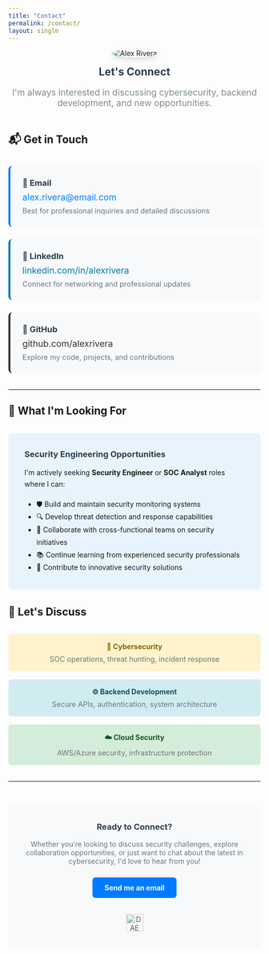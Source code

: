```yaml
---
title: "Contact"
permalink: /contact/
layout: single
---
```


<div style="text-align:center; margin-bottom:3rem;">
  <img src="{{ '/assets/img/pinky.jpg' | relative_url }}" alt="Alex Rivera" 
       style="max-width:150px; border-radius:50%; box-shadow:0 4px 12px rgba(0,0,0,.15);">
  <h2 style="margin:1rem 0 0.5rem; color:#2c3e50;">Let's Connect</h2>
  <p style="color:#7f8c8d; font-size:1.1rem;">I'm always interested in discussing cybersecurity, backend development, and new opportunities.</p>
</div>

## 📬 Get in Touch

<div style="display:grid; gap:1.5rem; margin:2rem 0;">
  
  <div style="background:#f8f9fa; padding:1.5rem; border-radius:8px; border-left:4px solid #007bff;">
    <h3 style="margin:0 0 0.5rem; color:#2c3e50;">📧 Email</h3>
    <p style="margin:0; font-size:1.1rem;"><a href="mailto:alex.rivera@email.com" style="color:#007bff; text-decoration:none;">alex.rivera@email.com</a></p>
    <p style="margin:0.5rem 0 0; color:#6c757d; font-size:0.9rem;">Best for professional inquiries and detailed discussions</p>
  </div>
  
  <div style="background:#f8f9fa; padding:1.5rem; border-radius:8px; border-left:4px solid #0077b5;">
    <h3 style="margin:0 0 0.5rem; color:#2c3e50;">💼 LinkedIn</h3>
    <p style="margin:0; font-size:1.1rem;"><a href="https://linkedin.com/in/alexrivera" style="color:#0077b5; text-decoration:none;">linkedin.com/in/alexrivera</a></p>
    <p style="margin:0.5rem 0 0; color:#6c757d; font-size:0.9rem;">Connect for networking and professional updates</p>
  </div>
  
  <div style="background:#f8f9fa; padding:1.5rem; border-radius:8px; border-left:4px solid #333;">
    <h3 style="margin:0 0 0.5rem; color:#2c3e50;">🐙 GitHub</h3>
    <p style="margin:0; font-size:1.1rem;"><a href="https://github.com/alexrivera" style="color:#333; text-decoration:none;">github.com/alexrivera</a></p>
    <p style="margin:0.5rem 0 0; color:#6c757d; font-size:0.9rem;">Explore my code, projects, and contributions</p>
  </div>
  
</div>

---

## 🎯 What I'm Looking For

<div style="background:#e8f4fd; padding:2rem; border-radius:8px; margin:2rem 0;">
  <h3 style="margin:0 0 1rem; color:#2c3e50;">Security Engineering Opportunities</h3>
  <p style="margin:0 0 1rem; line-height:1.6;">I'm actively seeking <strong>Security Engineer</strong> or <strong>SOC Analyst</strong> roles where I can:</p>
  
  <ul style="margin:0; padding-left:1.5rem; line-height:1.8;">
    <li>🛡️ Build and maintain security monitoring systems</li>
    <li>🔍 Develop threat detection and response capabilities</li>
    <li>🤝 Collaborate with cross-functional teams on security initiatives</li>
    <li>📚 Continue learning from experienced security professionals</li>
    <li>🚀 Contribute to innovative security solutions</li>
  </ul>
</div>

## 💬 Let's Discuss

<div style="display:grid; grid-template-columns:repeat(auto-fit, minmax(250px, 1fr)); gap:1rem; margin:2rem 0;">
  
  <div style="background:#fff3cd; padding:1rem; border-radius:6px; text-align:center;">
    <h4 style="margin:0 0 0.5rem; color:#856404;">🔐 Cybersecurity</h4>
    <p style="margin:0; font-size:0.9rem; color:#6c757d;">SOC operations, threat hunting, incident response</p>
  </div>
  
  <div style="background:#d1ecf1; padding:1rem; border-radius:6px; text-align:center;">
    <h4 style="margin:0 0 0.5rem; color:#0c5460;">⚙️ Backend Development</h4>
    <p style="margin:0; font-size:0.9rem; color:#6c757d;">Secure APIs, authentication, system architecture</p>
  </div>
  
  <div style="background:#d4edda; padding:1rem; border-radius:6px; text-align:center;">
    <h4 style="margin:0 0 0.5rem; color:#155724;">☁️ Cloud Security</h4>
    <p style="margin:0; font-size:0.9rem; color:#6c757d;">AWS/Azure security, infrastructure protection</p>
  </div>
  
</div>

---

<div style="text-align:center; margin-top:3rem; padding:2rem; background:#f8f9fa; border-radius:8px;">
  <h3 style="margin:0 0 1rem; color:#2c3e50;">Ready to Connect?</h3>
  <p style="margin:0 0 1.5rem; color:#6c757d;">Whether you're looking to discuss security challenges, explore collaboration opportunities, or just want to chat about the latest in cybersecurity, I'd love to hear from you!</p>
  
  <a href="mailto:alex.rivera@email.com" style="background:#007bff; color:white; padding:0.75rem 1.5rem; text-decoration:none; border-radius:6px; font-weight:bold; display:inline-block;">Send me an email</a>
  
  <div style="margin-top:2rem;">
    <img src="{{ '/assets/img/dae-logo.jpg' | relative_url }}" alt="DAE Logo" style="height:35px; opacity:0.7;">
  </div>
</div>
